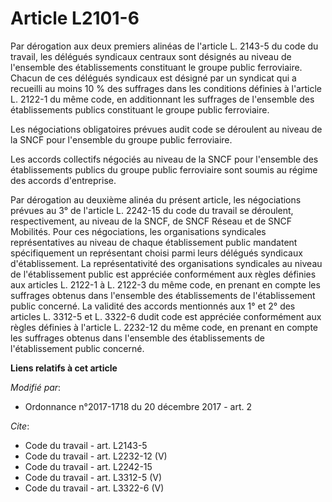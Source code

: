 # Article L2101-6

Par dérogation aux deux premiers alinéas de l'article L. 2143-5 du code du travail, les délégués syndicaux centraux sont
désignés au niveau de l'ensemble des établissements constituant le groupe public ferroviaire. Chacun de ces délégués
syndicaux est désigné par un syndicat qui a recueilli au moins 10 % des suffrages dans les conditions définies à l'article L.
2122-1 du même code, en additionnant les suffrages de l'ensemble des établissements publics constituant le groupe public
ferroviaire. 

Les négociations obligatoires prévues audit code se déroulent au niveau de la SNCF pour l'ensemble du groupe public
ferroviaire. 

Les accords collectifs négociés au niveau de la SNCF pour l'ensemble des établissements publics du groupe public ferroviaire
sont soumis au régime des accords d'entreprise. 

Par dérogation au deuxième alinéa du présent article, les négociations prévues au 3° de l'article L. 2242-15 du code du
travail se déroulent, respectivement, au niveau de la SNCF, de SNCF Réseau et de SNCF Mobilités. Pour ces négociations, les
organisations syndicales représentatives au niveau de chaque établissement public mandatent spécifiquement un représentant
choisi parmi leurs délégués syndicaux d'établissement. La représentativité des organisations syndicales au niveau de
l'établissement public est appréciée conformément aux règles définies aux articles L. 2122-1 à L. 2122-3 du même code, en
prenant en compte les suffrages obtenus dans l'ensemble des établissements de l'établissement public concerné. La validité
des accords mentionnés aux 1° et 2° des articles L. 3312-5 et L. 3322-6 dudit code est appréciée conformément aux règles
définies à l'article L. 2232-12 du même code, en prenant en compte les suffrages obtenus dans l'ensemble des établissements
de l'établissement public concerné.

**Liens relatifs à cet article**

_Modifié par_:

  - Ordonnance n°2017-1718 du 20 décembre 2017 - art. 2

_Cite_:

  - Code du travail - art. L2143-5
  - Code du travail - art. L2232-12 (V)
  - Code du travail - art. L2242-15
  - Code du travail - art. L3312-5 (V)
  - Code du travail - art. L3322-6 (V)
